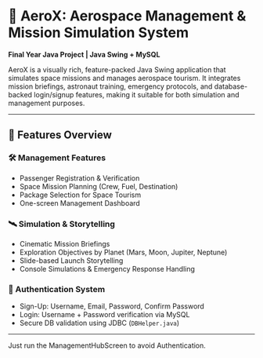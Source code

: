 # 🚀 AeroX: Aerospace Management & Mission Simulation System

**Final Year Java Project | Java Swing + MySQL**

AeroX is a visually rich, feature-packed Java Swing application that simulates space missions and manages aerospace tourism. It integrates mission briefings, astronaut training, emergency protocols, and database-backed login/signup features, making it suitable for both simulation and management purposes.

---

## 🌠 Features Overview

### 🛠️ Management Features

- Passenger Registration & Verification
- Space Mission Planning (Crew, Fuel, Destination)
- Package Selection for Space Tourism
- One-screen Management Dashboard

### 🛰️ Simulation & Storytelling

- Cinematic Mission Briefings
- Exploration Objectives by Planet (Mars, Moon, Jupiter, Neptune)
- Slide-based Launch Storytelling
- Console Simulations & Emergency Response Handling

### 🔐 Authentication System

- Sign-Up: Username, Email, Password, Confirm Password
- Login: Username + Password verification via MySQL
- Secure DB validation using JDBC (`DBHelper.java`)

---

Just run the ManagementHubScreen to avoid Authentication.


